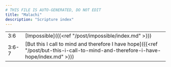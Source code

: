 ```yaml
---
# THIS FILE IS AUTO-GENERATED, DO NOT EDIT
title: "Malachi"
description: "Scripture index"
---
```


|  |  |
| --- | --- |
| 3:6 | [Impossible]({{<ref "/post/impossible/index.md" >}}) |
| 3:6-7 | [But this I call to mind and therefore I have hope]({{<ref "/post/but-this-i-call-to-mind-and-therefore-i-have-hope/index.md" >}}) |
